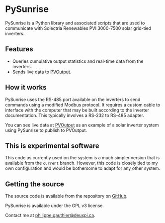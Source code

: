 # PySunrise

PySunrise is a Python library and associated scripts that are used to
communicate with Solectria Renewables PVI 3000-7500 solar grid-tied inverters.

## Features

* Queries cumulative output statistics and real-time data from the inverters.
* Sends live data to [PVOutput](http://pvoutput.org/).

## How it works

PySunrise uses the RS-485 port available on the inverters to send commands
using a modified Modbus protocol. It requires a custom cable to interface with
the computer that may be built according to the inverter documentation. This
typically involves a RS-232 to RS-485 adapter.

You can see live data at [PVOutput](http://pvoutput.org/intraday.jsp?sid=6360)
as an example of a solar inverter system using PySunrise to publish to
PVOutput.

## This is experimental software

This code as currently used on the system is a much simpler version that is
available from the `current` branch. However, this code is closely tied to my
own configuration and would be bothersome to adapt for any other system.

## Getting the source

The source code is available from the repository on
[GitHub](https://github.com/deuxpi/pysunrise).

PySunrise is available under the GPL v3 license.

Contact me at philippe.gauthier@deuxpi.ca.
